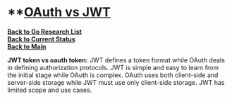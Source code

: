 # **[OAuth vs JWT](https://www.wallarm.com/what/oauth-vs-jwt-detailed-comparison#:~:text=JWT%20token%20vs%20oauth%20token,limited%20scope%20and%20use%20cases.)

**[Back to Go Research List](../../research_list.md)**\
**[Back to Current Status](../../../development/status/weekly/current_status.md)**\
**[Back to Main](../../../README.md)**

**JWT token vs oauth token:** JWT defines a token format while OAuth deals in defining authorization protocols. JWT is simple and easy to learn from the initial stage while OAuth is complex. OAuth uses both client-side and server-side storage while JWT must use only client-side storage. JWT has limited scope and use cases.
